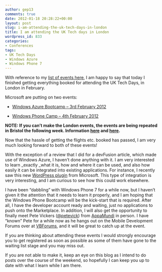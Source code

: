 ```yaml
---
author: gep13
comments: true
date: 2012-01-18 20:28:22+00:00
layout: post
slug: i-am-attending-the-uk-tech-days-in-london
title: I am attending the UK Tech days in London
wordpress_id: 833
categories:
- Conferences
tags:
- UK Tech Days
- Windows Azure
- Windows Phone 7
---
```


With reference to my [list of events here](http://www.gep13.co.uk/blog/?p=571), I am happy to say that today I finished getting everything booked for attending the UK Tech Days, in London in February.

 

Microsoft are putting on two events:

 

  
  * [Windows Azure Bootcamp – 3rd February 2012](http://uktechdays.cloudapp.net/upcoming-events/windows-azure-bootcamp-(london).aspx)
   
  * [Windows Phone Camp – 4th February 2012](http://uktechdays.cloudapp.net/upcoming-events/windows-phone-camp-(london).aspx)
 

**NOTE: If you can’t make the London events, the events are being repeated in Bristol the following week. Information [here](http://uktechdays.cloudapp.net/upcoming-events/windows-azure-bootcamp-(bristol).aspx) and [here](http://uktechdays.cloudapp.net/upcoming-events/windows-phone-camp-(bristol).aspx).**

 

Now that the hassle of getting the flights etc. booked has passed, I am very much looking forward to both of these events!

 

With the exception of a review that I did for a devFusion article, which made use of Windows Azure, I haven’t done anything with it. I am very interested to learn _exactly _what it is, how and where it can be used, and also how easily it can be integrated into existing applications. For instance, I recently saw this new [WordPress plugin](http://wordpress.org/extend/plugins/windows-azure-storage/) from Microsoft. This type of integration is very interesting, and I am curious to see how this could work elsewhere.

 

I have been “dabbling” with Windows Phone 7 for a while now, but I haven’t given it the attention that it needs to learn it properly, and I am hoping that the Windows Phone Bootcamp will be the kick-start that is required. After all, I have the developer account ready and waiting, just no applications to push onto the Marketplace. In addition, I will also get the opportunity to finally meet Pete Vickers ([@petevick](https://twitter.com/#!/petevick)) from [AppaMundi](http://appamundi.com/) in person. I have “known” Pete for a while now as he hangs out on the Mobile Development Forums over at [VBForums](http://www.vbforums.com/forumdisplay.php?f=70), and it will be great to catch up at the event.

 

If you are thinking about attending these events I would strongly encourage you to get registered as soon as possible as some of them have gone to the waiting list stage and you may miss out.

 

If you are not able to make it, keep an eye on this blog as I intend to do posts over the course of the weekend, so hopefully I can keep you up to date with what I learn while I am there.
